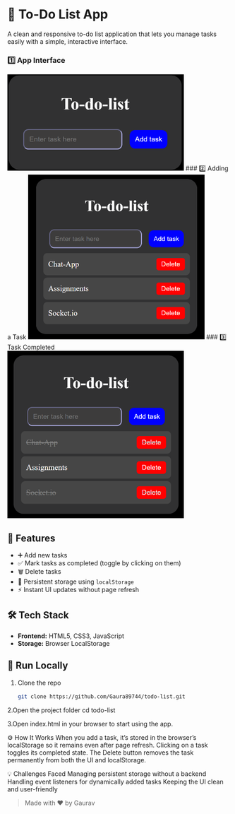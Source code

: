 # 📝 To-Do List App

A clean and responsive to-do list application that lets you manage tasks easily with a simple, interactive interface.
### 1️⃣ App Interface
<img src="./screenshot/Screenshot 2025-08-11 003248.png" alt="Screenshot" width="400">
### 2️⃣ Adding a Task
<img src="./screenshot/Screenshot 2025-08-12 222121.png" alt="Screenshot" width="400">
### 3️⃣ Task Completed
<img src="./screenshot/Screenshot 2025-08-12 222145.png" alt="Screenshot" width="400">

## 🔧 Features

- ➕ Add new tasks
- ✅ Mark tasks as completed (toggle by clicking on them)
- 🗑️ Delete tasks
- 💾 Persistent storage using `localStorage`
- ⚡ Instant UI updates without page refresh

## 🛠️ Tech Stack

- **Frontend:** HTML5, CSS3, JavaScript 
- **Storage:** Browser LocalStorage

## 🚀 Run Locally

1. Clone the repo  
   ```bash
   git clone https://github.com/Gaura89744/todo-list.git
2.Open the project folder
   cd todo-list
   
3.Open index.html in your browser to start using the app.

⚙️ How It Works
When you add a task, it’s stored in the browser’s localStorage so it remains even after page refresh.
Clicking on a task toggles its completed state.
The Delete button removes the task permanently from both the UI and localStorage.

💡 Challenges Faced
Managing persistent storage without a backend
Handling event listeners for dynamically added tasks
Keeping the UI clean and user-friendly

> Made with ❤️ by Gaurav
